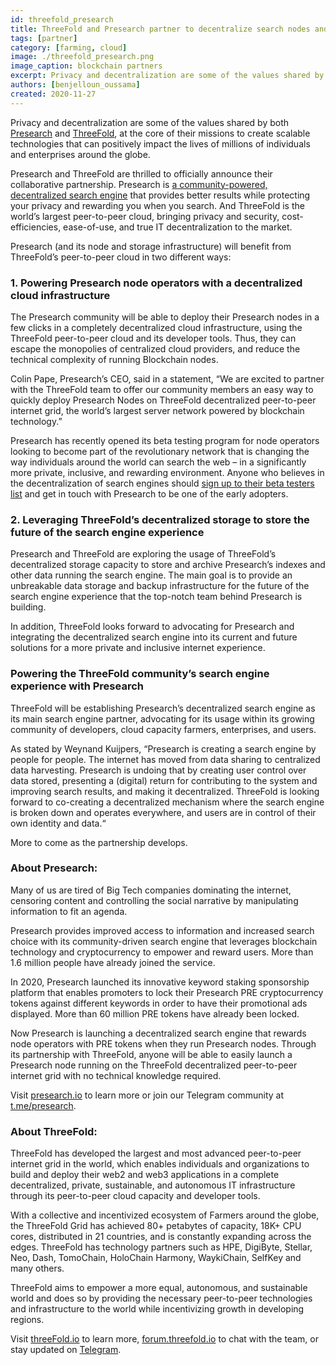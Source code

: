 ```yaml
---
id: threefold_presearch
title: ThreeFold and Presearch partner to decentralize search nodes and storage
tags: [partner]
category: [farming, cloud]
image: ./threefold_presearch.png
image_caption: blockchain partners
excerpt: Privacy and decentralization are some of the values shared by both Presearch and ThreeFold, at the core of their missions to create scalable technologies..
authors: [benjelloun_oussama]
created: 2020-11-27
---
```


Privacy and decentralization are some of the values shared by both [Presearch](https://www.presearch.io/) and [ThreeFold](https://threefold.io), at the core of their missions to create scalable technologies that can positively impact the lives of millions of individuals and enterprises around the globe.

Presearch and ThreeFold are thrilled to officially announce their collaborative partnership. Presearch is [a community-powered, decentralized search engine](https://presearch.org/) that provides better results while protecting your privacy and rewarding you when you search. And ThreeFold is the world’s largest peer-to-peer cloud, bringing privacy and security, cost-efficiencies, ease-of-use, and true IT decentralization to the market.

Presearch (and its node and storage infrastructure) will benefit from ThreeFold’s peer-to-peer cloud in two different ways:

### 1. Powering Presearch node operators with a decentralized cloud infrastructure

The Presearch community will be able to deploy their Presearch nodes in a few clicks in a completely decentralized cloud infrastructure, using the ThreeFold peer-to-peer cloud and its developer tools. Thus, they can escape the monopolies of centralized cloud providers, and reduce the technical complexity of running Blockchain nodes. 

Colin Pape, Presearch’s CEO, said in a statement, “We are excited to partner with the ThreeFold team to offer our community members an easy way to quickly deploy Presearch Nodes on ThreeFold decentralized peer-to-peer internet grid, the world’s largest server network powered by blockchain technology.”

Presearch has recently opened its beta testing program for node operators looking to become part of the revolutionary network that is changing the way individuals around the world can search the web – in a significantly more private, inclusive, and rewarding environment. Anyone who believes in the decentralization of search engines should [sign up to their beta testers list](https://presearchcommunity.typeform.com/to/UkDumktm) and get in touch with Presearch to be one of the early adopters. 

### 2. Leveraging ThreeFold’s decentralized storage to store the future of the search engine experience

Presearch and ThreeFold are exploring the usage of ThreeFold’s decentralized storage capacity to store and archive Presearch’s indexes and other data running the search engine. The main goal is to provide an unbreakable data storage and backup infrastructure for the future of the search engine experience that the top-notch team behind Presearch is building.

In addition, ThreeFold looks forward to advocating for Presearch and integrating the decentralized search engine into its current and future solutions for a more private and inclusive internet experience.

### Powering the ThreeFold community’s search engine experience with Presearch

ThreeFold will be establishing Presearch’s decentralized search engine as its main search engine partner, advocating for its usage within its growing community of developers, cloud capacity farmers, enterprises, and users. 

As stated by Weynand Kuijpers, “Presearch is creating a search engine by people for people. The internet has moved from data sharing to centralized data harvesting. Presearch is undoing that by creating user control over data stored, presenting a (digital) return for contributing to the system and improving search results, and making it decentralized. ThreeFold is looking forward to co-creating a decentralized mechanism where the search engine is broken down and operates everywhere, and users are in control of their own identity and data.“

More to come as the partnership develops.

### About Presearch: 

Many of us are tired of Big Tech companies dominating the internet, censoring content and controlling the social narrative by manipulating information to fit an agenda. 

Presearch provides improved access to information and increased search choice with its community-driven search engine that leverages blockchain technology and cryptocurrency to empower and reward users. More than 1.6 million people have already joined the service.

In 2020, Presearch launched its innovative keyword staking sponsorship platform that enables promoters to lock their Presearch PRE cryptocurrency tokens against different keywords in order to have their promotional ads displayed. More than 60 million PRE tokens have already been locked.

Now Presearch is launching a decentralized search engine that rewards node operators with PRE tokens when they run Presearch nodes. Through its partnership with ThreeFold, anyone will be able to easily launch a Presearch node running on the ThreeFold decentralized peer-to-peer internet grid with no technical knowledge required.

Visit [presearch.io](https://presearch.io) to learn more or join our Telegram community at [t.me/presearch](https://t.me/presearch). 

### About ThreeFold:
 
ThreeFold has developed the largest and most advanced peer-to-peer internet grid in the world, which enables individuals and organizations to build and deploy their web2 and web3 applications in a complete decentralized, private, sustainable, and autonomous IT infrastructure through its peer-to-peer cloud capacity and developer tools.

With a collective and incentivized ecosystem of Farmers around the globe, the ThreeFold Grid has achieved 80+ petabytes of capacity, 18K+ CPU cores, distributed in 21 countries, and is constantly expanding across the edges. ThreeFold has technology partners such as HPE, DigiByte, Stellar, Neo, Dash, TomoChain, HoloChain Harmony, WaykiChain, SelfKey and many others.

ThreeFold aims to empower a more equal, autonomous, and sustainable world and does so by providing the necessary peer-to-peer technologies and infrastructure to the world while incentivizing growth in developing regions.

Visit [threeFold.io](https://threefold.io) to learn more, [forum.threefold.io](https://forum.threefold.io) to chat with the team, or stay updated on [Telegram](https://t.me/threefoldnews).
